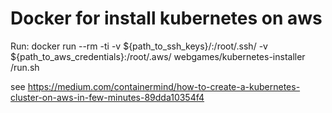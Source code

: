 # Docker for install kubernetes on aws

Run: docker run --rm -ti -v ${path_to_ssh_keys}/:/root/.ssh/ -v ${path_to_aws_credentials}:/root/.aws/ webgames/kubernetes-installer /run.sh

see https://medium.com/containermind/how-to-create-a-kubernetes-cluster-on-aws-in-few-minutes-89dda10354f4

